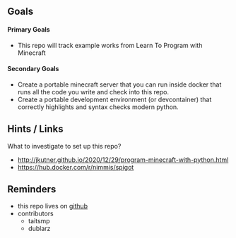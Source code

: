 ## Goals

#### Primary Goals

* This repo will track example works from Learn To Program with Minecraft

#### Secondary Goals

* Create a portable minecraft server that you can run inside docker that runs all the code you write and check into this repo.
* Create a portable development environment (or devcontainer) that correctly highlights and syntax checks modern python. 

## Hints / Links

What to investigate to set up this repo?

* http://jkutner.github.io/2020/12/29/program-minecraft-with-python.html
* https://hub.docker.com/r/nimmis/spigot

## Reminders

* this repo lives on [github](https://github.com/dublarz/python-minecraft-playground)
* contributors
   + taitsmp
   + dublarz